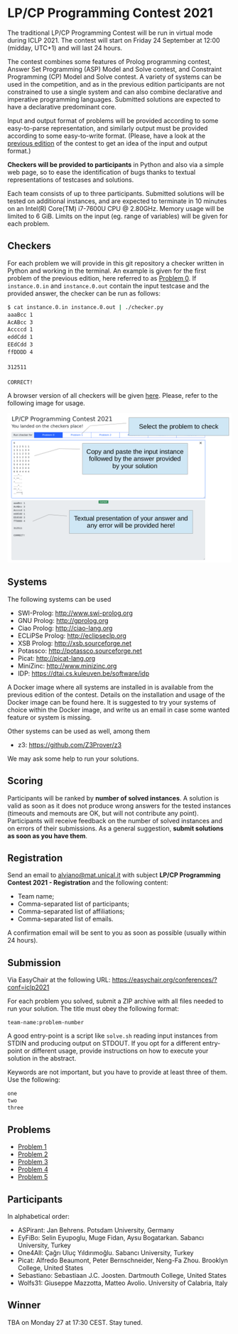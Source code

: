 # LP/CP Programming Contest 2021

The traditional LP/CP Programming Contest will be run in virtual mode during ICLP 2021.
The contest will start on Friday 24 September at 12:00 (midday, UTC+1) and will last 24 hours.

The contest combines some features of Prolog programming contest, Answer Set Programming (ASP) Model and Solve contest, and Constraint Programming (CP) Model and Solve contest.
A variety of systems can be used in the competition, and as in the previous edition participants are not constrained to use a single system and can also combine declarative and imperative programming languages.
Submitted solutions are expected to have a declarative predominant core.

Input and output format of problems will be provided according to some easy-to-parse representation, and similarly output must be provided according to some easy-to-write format.
(Please, have a look at the [previous edition](https://github.com/alviano/lpcp-contest-2020) of the contest to get an idea of the input and output format.)

**Checkers will be provided to participants** in Python and also via a simple web page, so to ease the identification of bugs thanks to textual representations of testcases and solutions.

Each team consists of up to three participants.
Submitted solutions will be tested on additional instances, and are expected to terminate in 10 minutes on an Intel(R) Core(TM) i7-7600U CPU @ 2.80GHz.
Memory usage will be limited to 6 GiB.
Limits on the input (eg. range of variables) will be given for each problem.


## Checkers

For each problem we will provide in this git repository a checker written in Python and working in the terminal.
An example is given for the first problem of the previous edition, here referred to as [Problem 0](problem-0).
If `instance.0.in` and `instance.0.out` contain the input testcase and the provided answer, the checker can be run as follows:
```bash
$ cat instance.0.in instance.0.out | ./checker.py 
aaaBcc 1
AcABcc 3
Accccd 1
eddCdd 1
EEdCdd 3
ffDDDD 4
      
312511

CORRECT!
```

A browser version of all checkers will be given [here](https://lpcp-contest-2021.netlify.app/).
Please, refer to the following image for usage.

![Checkers usage](checkers-usage.png "Checkers usage")


## Systems

The following systems can be used 

* SWI-Prolog: http://www.swi-prolog.org
* GNU Prolog: http://gprolog.org
* Ciao Prolog: http://ciao-lang.org
* ECLiPSe Prolog: http://eclipseclp.org
* XSB Prolog: http://xsb.sourceforge.net
* Potassco: http://potassco.sourceforge.net
* Picat: http://picat-lang.org
* MiniZinc: http://www.minizinc.org
* IDP: https://dtai.cs.kuleuven.be/software/idp

A Docker image where all systems are installed in is available from the previous edition of the contest. Details on the installation and usage of the Docker image can be found here.
It is suggested to try your systems of choice within the Docker image, and write us an email in case some wanted feature or system is missing.

Other systems can be used as well, among them

* z3: https://github.com/Z3Prover/z3

We may ask some help to run your solutions.


## Scoring

Participants will be ranked by **number of solved instances**.
A solution is valid as soon as it does not produce wrong answers for the tested instances (timeouts and memouts are OK, but will not contribute any point).
Participants will receive feedback on the number of solved instances and on errors of their submissions.
As a general suggestion, **submit solutions as soon as you have them**.


## Registration

Send an email to alviano@mat.unical.it with subject **LP/CP Programming Contest 2021 - Registration** and the following content:

* Team name;
* Comma-separated list of participants;
* Comma-separated list of affiliations;
* Comma-separated list of emails.

A confirmation email will be sent to you as soon as possible (usually within 24 hours).



## Submission

Via EasyChair at the following URL: https://easychair.org/conferences/?conf=iclp2021

For each problem you solved, submit a ZIP archive with all files needed to run your solution.
The title must obey the following format:

```
team-name:problem-number
```

A good entry-point is a script like `solve.sh` reading input instances from STDIN and producing output on STDOUT.
If you opt for a different entry-point or different usage, provide instructions on how to execute your solution in the abstract.

Keywords are not important, but you have to provide at least three of them. Use the following:

```
one
two
three
```


## Problems

* [Problem 1](problem-1)
* [Problem 2](problem-2)
* [Problem 3](problem-3)
* [Problem 4](problem-4)
* [Problem 5](problem-5)


## Participants

In alphabetical order:

* ASPirant: Jan Behrens. Potsdam University, Germany
* EyFiBo: Selin Eyupoglu, Muge Fidan, Aysu Bogatarkan. Sabancı University, Turkey
* One4All: Çağrı Uluç Yıldırımoğlu. Sabancı University, Turkey
* Picat: Alfredo Beaumont, Peter Bernschneider, Neng-Fa Zhou. Brooklyn College, United States
* Sebastiano: Sebastiaan J.C. Joosten. Dartmouth College, United States
* Wolfs31: Giuseppe Mazzotta, Matteo Avolio. University of Calabria, Italy


## Winner

TBA on Monday 27 at 17:30 CEST.
Stay tuned.